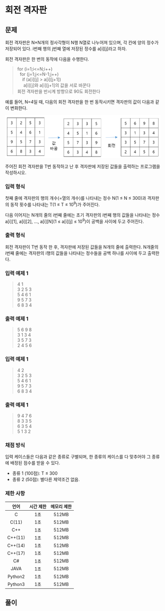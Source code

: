 # 회전 격자판
## 문제
회전 격자판은 N×N개의 정사각형이 N행 N열로 나누어져 있으며, 각 칸에 양의 정수가 저장되어 있다. i번째 행의 j번째 열에 저장된 정수를 a[i][j]라고 하자.  

회전 격자판은 한 번의 동작에 다음을 수행한다.

> for (i=1;i<=N;i++)  
> &nbsp;&nbsp;for (j=1;j<=N-1;j++)  
> &nbsp;&nbsp;&nbsp;&nbsp;if (a[i][j] > a[i][j+1])  
> &nbsp;&nbsp;&nbsp;&nbsp;&nbsp;a[i][j]와 a[i][j+1]의 값을 서로 바꾼다  
> 회전 격자판을 반시계 방향으로 90도 회전한다  

예를 들어, N=4일 때, 다음의 회전 격자판을 한 번 동작시키면 격자판의 값이 다음과 같이 변화한다.

![Example Image](./img/flour.png)

주어진 회전 격자판을 T번 동작하고 난 후 격자판에 저장된 값들을 출력하는 프로그램을 작성하시오.

### 입력 형식
첫째 줄에 격자판의 행의 개수(=열의 개수)를 나타내는 정수 N(1 ≤ N ≤ 300)과 격자판의 동작 횟수를 나타내는 T(1 ≤ T ≤ 10<sup>9</sup>)가 주어진다.

다음 이어지는 N개의 줄의 i번째 줄에는 초기 격자판의 i번째 행의 값들을 나타내는 정수 a[i][1], a[i][2], ..., a[i][N](1 ≤ a[i][j] ≤ 10<sup>9</sup>)이 공백을 사이에 두고 주어진다.

### 출력 형식
회전 격자판이 T번 동작 한 후, 격자판에 저장된 값들을 N개의 줄에 출력한다. N개줄의 i번째 줄에는 격자판의 i행의 값들을 나타내는 정수들을 공백 하나를 사이에 두고 출력한다.

### 입력 예제 1
> 4 1  
> 3 2 5 3  
> 5 4 6 1  
> 9 5 7 3  
> 6 8 3 4  

### 출력 예제 1
> 5 6 9 8  
> 3 1 3 4  
> 3 5 7 3  
> 2 4 5 6  

### 입력 예제 1
> 4 2  
> 3 2 5 3  
> 5 4 6 1  
> 9 5 7 3  
> 6 8 3 4  

### 출력 예제 1
> 9 4 7 6  
> 8 3 3 5  
> 6 3 5 4  
> 5 1 3 2  

### 채점 방식
입력 케이스들은 다음과 같은 종류로 구별되며, 한 종류의 케이스를 다 맞추어야 그 종류에 배정된 점수를 받을 수 있다.

* 종류 1 (100점): T ≤ 300
* 종류 2 (50점): 별다른 제약조건 없음.

### 제한 사항
|     언어     |  시간 제한   | 메모리 제한  |
|:------------:|:------------:|:------------:|
|       C      |      1초     |    512MB     |
|     C(11)    |      1초     |    512MB     |
|      C++     |      1초     |    512MB     |
|    C++(11)   |      1초     |    512MB     |
|    C++(14)   |      1초     |    512MB     |
|    C++(17)   |      1초     |    512MB     |
|      C#      |      1초     |    512MB     |
|     JAVA     |      1초     |    512MB     |
|    Python2   |      1초     |    512MB     |
|    Python3   |      1초     |    512MB     |

## 풀이
